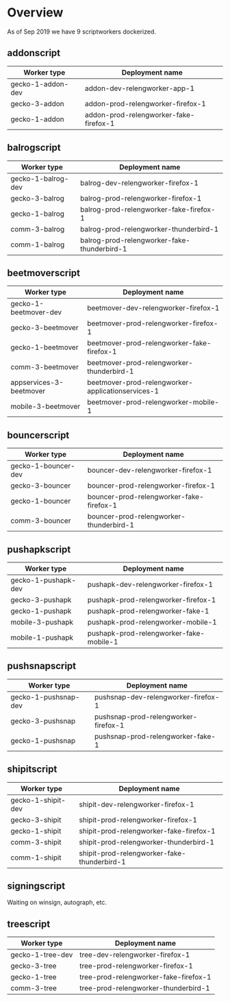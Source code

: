 # Overview
As of Sep 2019 we have 9 scriptworkers dockerized.

## addonscript

| Worker type | Deployment name|
|-------------|----------------|
gecko-1-addon-dev | addon-dev-relengworker-app-1
gecko-3-addon | addon-prod-relengworker-firefox-1
gecko-1-addon | addon-prod-relengworker-fake-firefox-1

## balrogscript

| Worker type | Deployment name|
|-------------|----------------|
gecko-1-balrog-dev | balrog-dev-relengworker-firefox-1
gecko-3-balrog | balrog-prod-relengworker-firefox-1
gecko-1-balrog | balrog-prod-relengworker-fake-firefox-1
comm-3-balrog | balrog-prod-relengworker-thunderbird-1
comm-1-balrog | balrog-prod-relengworker-fake-thunderbird-1

## beetmoverscript

| Worker type | Deployment name|
|-------------|----------------|
gecko-1-beetmover-dev | beetmover-dev-relengworker-firefox-1
gecko-3-beetmover | beetmover-prod-relengworker-firefox-1
gecko-1-beetmover | beetmover-prod-relengworker-fake-firefox-1
comm-3-beetmover | beetmover-prod-relengworker-thunderbird-1
appservices-3-beetmover | beetmover-prod-relengworker-applicationservices-1
mobile-3-beetmover | beetmover-prod-relengworker-mobile-1

## bouncerscript

| Worker type | Deployment name|
|-------------|----------------|
gecko-1-bouncer-dev | bouncer-dev-relengworker-firefox-1
gecko-3-bouncer | bouncer-prod-relengworker-firefox-1
gecko-1-bouncer | bouncer-prod-relengworker-fake-firefox-1
comm-3-bouncer | bouncer-prod-relengworker-thunderbird-1

## pushapkscript

| Worker type | Deployment name|
|-------------|----------------|
gecko-1-pushapk-dev | pushapk-dev-relengworker-firefox-1
gecko-3-pushapk | pushapk-prod-relengworker-firefox-1
gecko-1-pushapk | pushapk-prod-relengworker-fake-1
mobile-3-pushapk | pushapk-prod-relengworker-mobile-1
mobile-1-pushapk | pushapk-prod-relengworker-fake-mobile-1

## pushsnapscript

| Worker type | Deployment name|
|-------------|----------------|
gecko-1-pushsnap-dev | pushsnap-dev-relengworker-firefox-1
gecko-3-pushsnap | pushsnap-prod-relengworker-firefox-1
gecko-1-pushsnap | pushsnap-prod-relengworker-fake-1

## shipitscript

| Worker type | Deployment name|
|-------------|----------------|
gecko-1-shipit-dev | shipit-dev-relengworker-firefox-1
gecko-3-shipit | shipit-prod-relengworker-firefox-1
gecko-1-shipit | shipit-prod-relengworker-fake-firefox-1
comm-3-shipit | shipit-prod-relengworker-thunderbird-1
comm-1-shipit | shipit-prod-relengworker-fake-thunderbird-1

## signingscript
Waiting on winsign, autograph, etc.

## treescript

| Worker type | Deployment name|
|-------------|----------------|
gecko-1-tree-dev | tree-dev-relengworker-firefox-1
gecko-3-tree | tree-prod-relengworker-firefox-1
gecko-1-tree | tree-prod-relengworker-fake-firefox-1
comm-3-tree | tree-prod-relengworker-thunderbird-1

